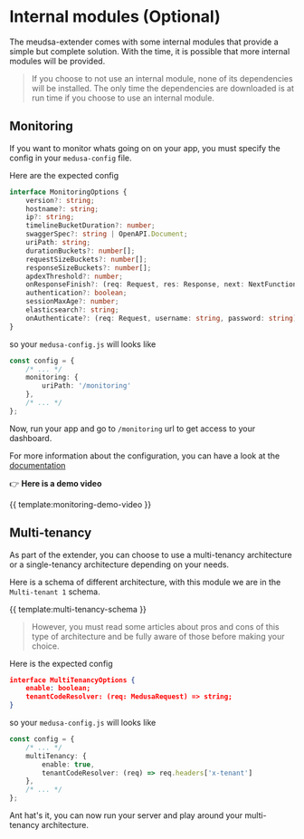 # Internal modules (Optional)

The meudsa-extender comes with some internal modules that provide a simple but complete
solution. With the time, it is possible that more internal modules
will be provided.

> If you choose to not use an internal module, none of its dependencies will be installed.
> The only time the dependencies are downloaded is at run time if you choose to use an
> internal module.

## Monitoring

If you want to monitor whats going on on your app, you must specify the config
in your `medusa-config` file.

Here are the expected config

```typescript
interface MonitoringOptions {
    version?: string;
    hostname?: string;
    ip?: string;
    timelineBucketDuration?: number;
    swaggerSpec?: string | OpenAPI.Document;
    uriPath: string;
    durationBuckets?: number[];
    requestSizeBuckets?: number[];
    responseSizeBuckets?: number[];
    apdexThreshold?: number;
    onResponseFinish?: (req: Request, res: Response, next: NextFunction) => void | Promise<void>;
    authentication?: boolean;
    sessionMaxAge?: number;
    elasticsearch?: string;
    onAuthenticate?: (req: Request, username: string, password: string) => boolean | Promise<boolean>;
}
```

so your `medusa-config.js` will looks like

```typescript
const config = {
    /* ... */
    monitoring: {
        uriPath: '/monitoring'
    },
    /* ... */
};
```

Now, run your app and go to `/monitoring` url to get access to your dashboard.

For more information about the configuration, you can have a look at the [documentation](https://swaggerstats.io/guide/conf.html#options)

:point_right: __Here is a demo video__

{{ template:monitoring-demo-video }}

## Multi-tenancy

As part of the extender, you can choose to use a multi-tenancy architecture or a single-tenancy architecture depending
on your needs.

Here is a schema of different architecture, with this module we are in the `Multi-tenant 1` schema.

{{ template:multi-tenancy-schema }}

> However, you must read some articles about pros and cons of this type of architecture
> and be fully aware of those before making your choice.

Here is the expected config

```json
interface MultiTenancyOptions {
    enable: boolean;
    tenantCodeResolver: (req: MedusaRequest) => string;
}
```

so your `medusa-config.js` will looks like

```typescript
const config = {
    /* ... */
    multiTenancy: {
        enable: true,
        tenantCodeResolver: (req) => req.headers['x-tenant']
    },
    /* ... */
};
```

Ant hat's it, you can now run your server and play around your multi-tenancy
architecture.